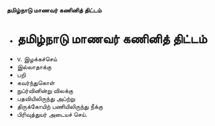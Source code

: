 **தமிழ்நாடு மாணவர் கணினித் திட்டம்**
- # தமிழ்நாடு மாணவர் கணினித் திட்டம்
- v. இழக்கச்செய்
- இல்லாதாக்கு
- பறி
- கவர்ந்துகொள்
- நுப்ர்வினின்று விலக்கு
- பதவியிலிருந்து அப்ற்று
- திருக்கோயிற் பணியிலிருந்து நீக்கு
- பிரிவுத்துயர் அடையச் செய்.

